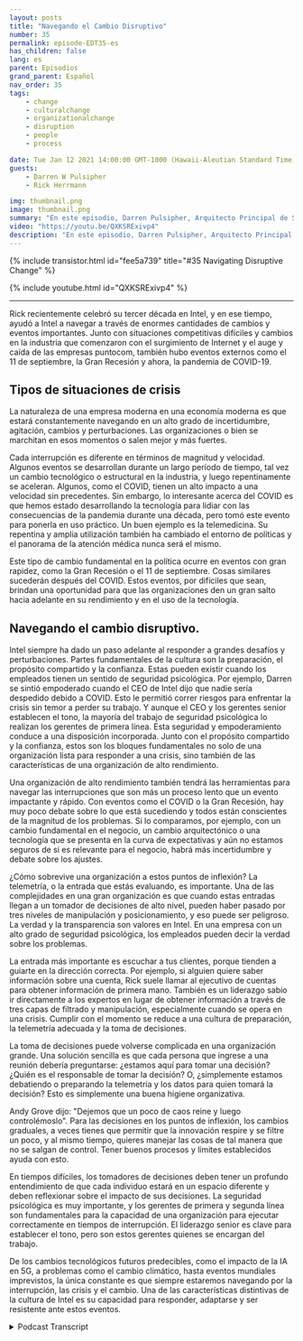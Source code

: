 ```yaml
---
layout: posts
title: "Navegando el Cambio Disruptivo"
number: 35
permalink: episode-EDT35-es
has_children: false
lang: es
parent: Episodios
grand_parent: Español
nav_order: 35
tags:
    - change
    - culturalchange
    - organizationalchange
    - disruption
    - people
    - process

date: Tue Jan 12 2021 14:00:00 GMT-1000 (Hawaii-Aleutian Standard Time)
guests:
    - Darren W Pulsipher
    - Rick Herrmann

img: thumbnail.png
image: thumbnail.png
summary: "En este episodio, Darren Pulsipher, Arquitecto Principal de Soluciones, Sector Público, y Rick Hermann, Director del Sector Público de Estados Unidos, en Intel, discuten cómo Intel ha logrado superar con éxito los cambios disruptivos en las últimas tres décadas."
video: "https://youtu.be/QXKSRExivp4"
description: "En este episodio, Darren Pulsipher, Arquitecto Principal de Soluciones, Sector Público, y Rick Hermann, Director del Sector Público de Estados Unidos, en Intel, discuten cómo Intel ha logrado superar con éxito los cambios disruptivos en las últimas tres décadas."
---
```


<div>
{% include transistor.html id="fee5a739" title="#35 Navigating Disruptive Change" %}

{% include youtube.html id="QXKSRExivp4" %}
</div>

---

Rick recientemente celebró su tercer década en Intel, y en ese tiempo, ayudó a Intel a navegar a través de enormes cantidades de cambios y eventos importantes. Junto con situaciones competitivas difíciles y cambios en la industria que comenzaron con el surgimiento de Internet y el auge y caída de las empresas puntocom, también hubo eventos externos como el 11 de septiembre, la Gran Recesión y ahora, la pandemia de COVID-19.

## Tipos de situaciones de crisis

La naturaleza de una empresa moderna en una economía moderna es que estará constantemente navegando en un alto grado de incertidumbre, agitación, cambios y perturbaciones. Las organizaciones o bien se marchitan en esos momentos o salen mejor y más fuertes.

Cada interrupción es diferente en términos de magnitud y velocidad. Algunos eventos se desarrollan durante un largo período de tiempo, tal vez un cambio tecnológico o estructural en la industria, y luego repentinamente se aceleran. Algunos, como el COVID, tienen un alto impacto a una velocidad sin precedentes. Sin embargo, lo interesante acerca del COVID es que hemos estado desarrollando la tecnología para lidiar con las consecuencias de la pandemia durante una década, pero tomó este evento para ponerla en uso práctico. Un buen ejemplo es la telemedicina. Su repentina y amplia utilización también ha cambiado el entorno de políticas y el panorama de la atención médica nunca será el mismo.

Este tipo de cambio fundamental en la política ocurre en eventos con gran rapidez, como la Gran Recesión o el 11 de septiembre. Cosas similares sucederán después del COVID. Estos eventos, por difíciles que sean, brindan una oportunidad para que las organizaciones den un gran salto hacia adelante en su rendimiento y en el uso de la tecnología.

## Navegando el cambio disruptivo.

Intel siempre ha dado un paso adelante al responder a grandes desafíos y perturbaciones. Partes fundamentales de la cultura son la preparación, el propósito compartido y la confianza. Estas pueden existir cuando los empleados tienen un sentido de seguridad psicológica. Por ejemplo, Darren se sintió empoderado cuando el CEO de Intel dijo que nadie sería despedido debido a COVID. Esto le permitió correr riesgos para enfrentar la crisis sin temor a perder su trabajo. Y aunque el CEO y los gerentes senior establecen el tono, la mayoría del trabajo de seguridad psicológica lo realizan los gerentes de primera línea. Esta seguridad y empoderamiento conduce a una disposición incorporada. Junto con el propósito compartido y la confianza, estos son los bloques fundamentales no solo de una organización lista para responder a una crisis, sino también de las características de una organización de alto rendimiento.

Una organización de alto rendimiento también tendrá las herramientas para navegar las interrupciones que son más un proceso lento que un evento impactante y rápido. Con eventos como el COVID o la Gran Recesión, hay muy poco debate sobre lo que está sucediendo y todos están conscientes de la magnitud de los problemas. Si lo comparamos, por ejemplo, con un cambio fundamental en el negocio, un cambio arquitectónico o una tecnología que se presenta en la curva de expectativas y aún no estamos seguros de si es relevante para el negocio, habrá más incertidumbre y debate sobre los ajustes.

¿Cómo sobrevive una organización a estos puntos de inflexión? La telemetría, o la entrada que estás evaluando, es importante. Una de las complejidades en una gran organización es que cuando estas entradas llegan a un tomador de decisiones de alto nivel, pueden haber pasado por tres niveles de manipulación y posicionamiento, y eso puede ser peligroso. La verdad y la transparencia son valores en Intel. En una empresa con un alto grado de seguridad psicológica, los empleados pueden decir la verdad sobre los problemas.

La entrada más importante es escuchar a tus clientes, porque tienden a guiarte en la dirección correcta. Por ejemplo, si alguien quiere saber información sobre una cuenta, Rick suele llamar al ejecutivo de cuentas para obtener información de primera mano. También es un liderazgo sabio ir directamente a los expertos en lugar de obtener información a través de tres capas de filtrado y manipulación, especialmente cuando se opera en una crisis. Cumplir con el momento se reduce a una cultura de preparación, la telemetría adecuada y la toma de decisiones.

La toma de decisiones puede volverse complicada en una organización grande. Una solución sencilla es que cada persona que ingrese a una reunión debería preguntarse: ¿estamos aquí para tomar una decisión? ¿Quién es el responsable de tomar la decisión? O, ¿simplemente estamos debatiendo o preparando la telemetría y los datos para quien tomará la decisión? Esto es simplemente una buena higiene organizativa.

Andy Grove dijo: "Dejemos que un poco de caos reine y luego controlémoslo". Para las decisiones en los puntos de inflexión, los cambios graduales, a veces tienes que permitir que la innovación respire y se filtre un poco, y al mismo tiempo, quieres manejar las cosas de tal manera que no se salgan de control. Tener buenos procesos y límites establecidos ayuda con esto.

En tiempos difíciles, los tomadores de decisiones deben tener un profundo entendimiento de que cada individuo estará en un espacio diferente y deben reflexionar sobre el impacto de sus decisiones. La seguridad psicológica es muy importante, y los gerentes de primera y segunda línea son fundamentales para la capacidad de una organización para ejecutar correctamente en tiempos de interrupción. El liderazgo senior es clave para establecer el tono, pero son estos gerentes quienes se encargan del trabajo.

De los cambios tecnológicos futuros predecibles, como el impacto de la IA en 5G, a problemas como el cambio climático, hasta eventos mundiales imprevistos, la única constante es que siempre estaremos navegando por la interrupción, las crisis y el cambio. Una de las características distintivas de la cultura de Intel es su capacidad para responder, adaptarse y ser resistente ante estos eventos.



<details>
<summary> Podcast Transcript </summary>

<p></p>

</details>
